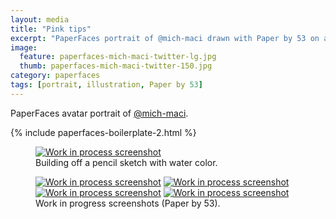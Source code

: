 ```yaml
---
layout: media
title: "Pink tips"
excerpt: "PaperFaces portrait of @mich-maci drawn with Paper by 53 on an iPad."
image: 
  feature: paperfaces-mich-maci-twitter-lg.jpg
  thumb: paperfaces-mich-maci-twitter-150.jpg
category: paperfaces
tags: [portrait, illustration, Paper by 53]
---
```


PaperFaces avatar portrait of <a href="http://twitter.com/mich-maci">@mich-maci</a>.

{% include paperfaces-boilerplate-2.html %}

<figure>
	<a href="{{ site.url }}/images/paperfaces-mich-maci-process-1-lg.jpg"><img src="{{ site.url }}/images/paperfaces-mich-maci-process-1-750.jpg" alt="Work in process screenshot"></a>
	<figcaption>Building off a pencil sketch with water color.</figcaption>
</figure>

<figure class="half">
	<a href="{{ site.url }}/images/paperfaces-mich-maci-process-2-lg.jpg"><img src="{{ site.url }}/images/paperfaces-mich-maci-process-2-600.jpg" alt="Work in process screenshot"></a>
	<a href="{{ site.url }}/images/paperfaces-mich-maci-process-3-lg.jpg"><img src="{{ site.url }}/images/paperfaces-mich-maci-process-3-600.jpg" alt="Work in process screenshot"></a>
	<a href="{{ site.url }}/images/paperfaces-mich-maci-process-4-lg.jpg"><img src="{{ site.url }}/images/paperfaces-mich-maci-process-4-600.jpg" alt="Work in process screenshot"></a>
	<a href="{{ site.url }}/images/paperfaces-mich-maci-process-5-lg.jpg"><img src="{{ site.url }}/images/paperfaces-mich-maci-process-5-600.jpg" alt="Work in process screenshot"></a>
	<figcaption>Work in progress screenshots (Paper by 53).</figcaption>
</figure>
